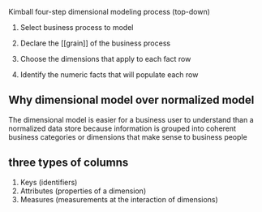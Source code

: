    

Kimball four-step dimensional modeling process (top-down)

1. Select business process to model

2. Declare the [[grain]] of the business process

3. Choose the dimensions that apply to each fact row

4. Identify the numeric facts that will populate each row

## Why dimensional model  over normalized model
The dimensional model is easier for a business user to understand than a normalized data store because information is grouped into coherent business categories or dimensions that make sense to business people

## three types of columns
1. Keys (identifiers)
2. Attributes (properties of a dimension)
3. Measures (measurements at the interaction of dimensions)